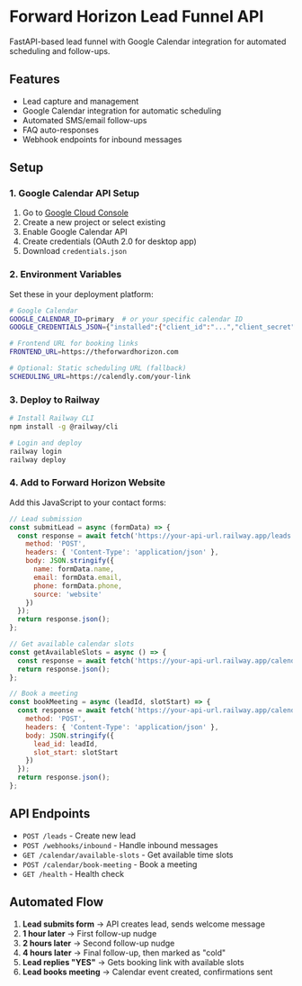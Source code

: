 # Forward Horizon Lead Funnel API

FastAPI-based lead funnel with Google Calendar integration for automated scheduling and follow-ups.

## Features

- Lead capture and management
- Google Calendar integration for automatic scheduling
- Automated SMS/email follow-ups
- FAQ auto-responses
- Webhook endpoints for inbound messages

## Setup

### 1. Google Calendar API Setup

1. Go to [Google Cloud Console](https://console.cloud.google.com/)
2. Create a new project or select existing
3. Enable Google Calendar API
4. Create credentials (OAuth 2.0 for desktop app)
5. Download `credentials.json`

### 2. Environment Variables

Set these in your deployment platform:

```bash
# Google Calendar
GOOGLE_CALENDAR_ID=primary  # or your specific calendar ID
GOOGLE_CREDENTIALS_JSON={"installed":{"client_id":"...","client_secret":"..."}}

# Frontend URL for booking links
FRONTEND_URL=https://theforwardhorizon.com

# Optional: Static scheduling URL (fallback)
SCHEDULING_URL=https://calendly.com/your-link
```

### 3. Deploy to Railway

```bash
# Install Railway CLI
npm install -g @railway/cli

# Login and deploy
railway login
railway deploy
```

### 4. Add to Forward Horizon Website

Add this JavaScript to your contact forms:

```javascript
// Lead submission
const submitLead = async (formData) => {
  const response = await fetch('https://your-api-url.railway.app/leads', {
    method: 'POST',
    headers: { 'Content-Type': 'application/json' },
    body: JSON.stringify({
      name: formData.name,
      email: formData.email,
      phone: formData.phone,
      source: 'website'
    })
  });
  return response.json();
};

// Get available calendar slots
const getAvailableSlots = async () => {
  const response = await fetch('https://your-api-url.railway.app/calendar/available-slots');
  return response.json();
};

// Book a meeting
const bookMeeting = async (leadId, slotStart) => {
  const response = await fetch('https://your-api-url.railway.app/calendar/book-meeting', {
    method: 'POST',
    headers: { 'Content-Type': 'application/json' },
    body: JSON.stringify({
      lead_id: leadId,
      slot_start: slotStart
    })
  });
  return response.json();
};
```

## API Endpoints

- `POST /leads` - Create new lead
- `POST /webhooks/inbound` - Handle inbound messages
- `GET /calendar/available-slots` - Get available time slots
- `POST /calendar/book-meeting` - Book a meeting
- `GET /health` - Health check

## Automated Flow

1. **Lead submits form** → API creates lead, sends welcome message
2. **1 hour later** → First follow-up nudge
3. **2 hours later** → Second follow-up nudge  
4. **4 hours later** → Final follow-up, then marked as "cold"
5. **Lead replies "YES"** → Gets booking link with available slots
6. **Lead books meeting** → Calendar event created, confirmations sent